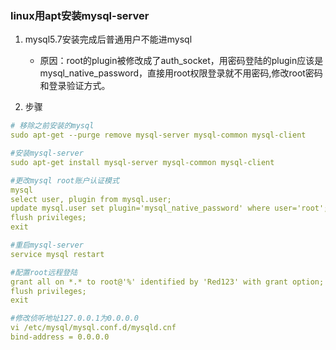 ### linux用apt安装mysql-server

1. mysql5.7安装完成后普通用户不能进mysql
    * 原因：root的plugin被修改成了auth_socket，用密码登陆的plugin应该是mysql_native_password，直接用root权限登录就不用密码,修改root密码和登录验证方式。

2. 步骤
   
```yml
# 移除之前安装的mysql
sudo apt-get --purge remove mysql-server mysql-common mysql-client

#安装mysql-server
sudo apt-get install mysql-server mysql-common mysql-client

#更改mysql root账户认证模式
mysql
select user, plugin from mysql.user;
update mysql.user set plugin='mysql_native_password' where user='root';
flush privileges;
exit

#重启mysql-server
service mysql restart

#配置root远程登陆
grant all on *.* to root@'%' identified by 'Red123' with grant option;
flush privileges;
exit

#修改侦听地址127.0.0.1为0.0.0.0
vi /etc/mysql/mysql.conf.d/mysqld.cnf
bind-address = 0.0.0.0
```
